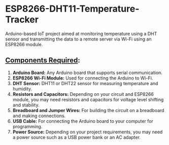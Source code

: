 # ESP8266-DHT11-Temperature-Tracker
Arduino-based IoT project aimed at monitoring temperature using a DHT sensor and transmitting the data to a remote server via Wi-Fi using an ESP8266 module.
<br>
<h2><U>Components Required</U>:</h2>
<ol>
  <li><b>Arduino Board:</b> Any Arduino board that supports serial communication.
  <li><b>ESP8266 Wi-Fi Module:</b> Used for connecting the Arduino to Wi-Fi.
  <li><b>DHT Sensor:</b> DHT11 or DHT22 sensor for measuring temperature and humidity.
  <li><b>Resistors and Capacitors:</b> Depending on your circuit and ESP8266 module, you may need resistors and capacitors for voltage level shifting and stability.
  <li><b>Breadboard and Jumper Wires:</b> For building the circuit on a breadboard and making connections.
  <li><b>USB Cable:</b> For connecting the Arduino board to your computer for programming.
  <li><b>Power Source:</b> Depending on your project requirements, you may need a power source such as a USB power bank or an AC adapter.
</ol>
